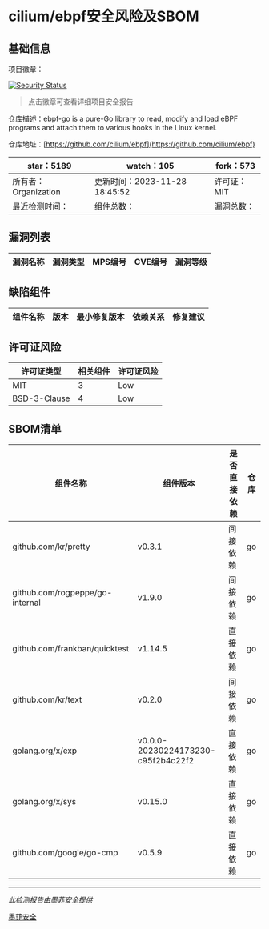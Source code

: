 # cilium/ebpf安全风险及SBOM

## 基础信息

项目徽章：

[![Security Status](https://www.murphysec.com/platform3/v31/badge/1729565935869579264.svg)](https://www.murphysec.com/console/report/1725943605171802112/1729565935869579264)

> 点击徽章可查看详细项目安全报告

仓库描述：ebpf-go is a pure-Go library to read, modify and load eBPF programs and attach them to various hooks in the Linux kernel.

仓库地址：[https://github.com/cilium/ebpf](https://github.com/cilium/ebpf)

| star：5189 | watch：105 | fork：573 |
| ----------- | -------------- | ------------ |
| 所有者：Organization | 更新时间：2023-11-28 18:45:52 | 许可证：MIT |
| 最近检测时间： | 组件总数： | 漏洞总数： |




## 漏洞列表

| 漏洞名称 | 漏洞类型 | MPS编号 | CVE编号 | 漏洞等级 |
| ------- | ------ | ------- | ------ | ----- |





## 缺陷组件

| 组件名称 | 版本 | 最小修复版本 | 依赖关系 | 修复建议 |
| -------- | ---- | ------------ | -------- | -------- |





## 许可证风险

| 许可证类型 | 相关组件 | 许可证风险 |
| ---------- | -------- | ---------- |
|MIT|3|Low|
|BSD-3-Clause|4|Low|




## SBOM清单

| 组件名称 | 组件版本 | 是否直接依赖 | 仓库 |
| -------- | -------- | ------------ | ---- |
|github.com/kr/pretty|v0.3.1|间接依赖|go|
|github.com/rogpeppe/go-internal|v1.9.0|间接依赖|go|
|github.com/frankban/quicktest|v1.14.5|直接依赖|go|
|github.com/kr/text|v0.2.0|间接依赖|go|
|golang.org/x/exp|v0.0.0-20230224173230-c95f2b4c22f2|直接依赖|go|
|golang.org/x/sys|v0.15.0|直接依赖|go|
|github.com/google/go-cmp|v0.5.9|直接依赖|go|


------

*此检测报告由墨菲安全提供*

[墨菲安全](www.murphysec.com)